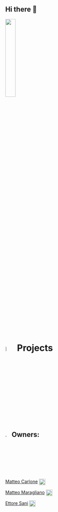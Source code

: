 ## Hi there 👋

<!--

🙋‍♀️ A short introduction - what is your organization all about?
🌈 Contribution guidelines - how can the community get involved?
👩‍💻 Useful resources - where can the community find your docs? Is there anything else the community should know?
🍿 Fun facts - what does your team eat for breakfast?
🧙 Remember, you can do mighty things with the power of [Markdown](https://docs.github.com/github/writing-on-github/getting-started-with-writing-and-formatting-on-github/basic-writing-and-formatting-syntax)
-->

<img src="https://user-images.githubusercontent.com/62358773/201055156-1796d44d-0841-4dac-946b-a1ae0532d592.jpg" width="25%" height="25%">

# <img src="https://user-images.githubusercontent.com/62358773/201054267-813527ff-db10-4746-98d2-b590956c9d9e.png" width="6%" height="6%"> Projects

## <img src="https://user-images.githubusercontent.com/62358773/158238810-c5dcb486-ba24-4b35-87de-39a54e88f36b.png" width="3%" height="3%"> Owners:
[Matteo Carlone](https://github.com/MatteoCarlone)
<a href="mailto:S4652067@studenti.unige.it" >
<img align="center" src="https://user-images.githubusercontent.com/81308076/155858753-ef1238f1-5887-4e4d-9ac2-2b0bb82836e2.png" alt="mmatteo-hub" height="20" width="20" />
</a>  

[Matteo Maragliano](https://github.com/mmatteo-hub)
<a href="mailto:S4636216@studenti.unige.it">
<img align="center" src="https://user-images.githubusercontent.com/81308076/155858753-ef1238f1-5887-4e4d-9ac2-2b0bb82836e2.png" alt="mmatteo-hub" height="20" width="20" />
</a>  

[Ettore Sani](https://github.com/ettore9x9)
<a href="mailto:S5322242@studenti.unige.it">
<img align="center" src="https://user-images.githubusercontent.com/81308076/155858753-ef1238f1-5887-4e4d-9ac2-2b0bb82836e2.png" alt="mmatteo-hub" height="20" width="20" />
</a> 

